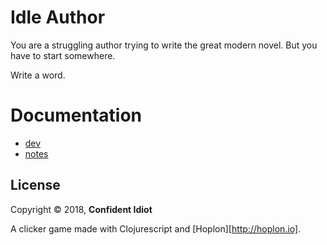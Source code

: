 # Idle Author

You are a struggling author trying to write the great modern novel. But you have to start somewhere.

Write a word.

# Documentation

- [dev](readme/dev.md)
- [notes](readme/notes.md)

## License

Copyright © 2018, **Confident Idiot**

A clicker game made with Clojurescript and [Hoplon][http://hoplon.io].